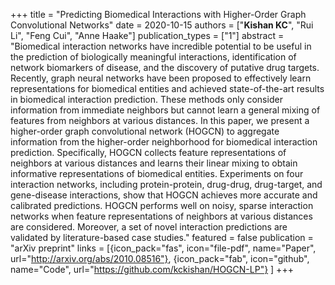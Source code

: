 +++
title = "Predicting Biomedical Interactions with Higher-Order Graph Convolutional Networks"
date = 2020-10-15
authors = ["**Kishan KC**", "Rui Li", "Feng Cui", "Anne Haake"]
publication_types = ["1"]
abstract = "Biomedical interaction networks have incredible potential to be useful in the prediction of biologically meaningful interactions, identification of network biomarkers of disease, and the discovery of putative drug targets. Recently, graph neural networks have been proposed to effectively learn representations for biomedical entities and achieved state-of-the-art results in biomedical interaction prediction. These methods only consider information from immediate neighbors but cannot learn a general mixing of features from neighbors at various distances. In this paper, we present a higher-order graph convolutional network (HOGCN) to aggregate information from the higher-order neighborhood for biomedical interaction prediction. Specifically, HOGCN collects feature representations of neighbors at various distances and learns their linear mixing to obtain informative representations of biomedical entities. Experiments on four interaction networks, including protein-protein, drug-drug, drug-target, and gene-disease interactions, show that HOGCN achieves more accurate and calibrated predictions. HOGCN performs well on noisy, sparse interaction networks when feature representations of neighbors at various distances are considered. Moreover, a set of novel interaction predictions are validated by literature-based case studies."
featured = false
publication = "arXiv preprint"
links = [{icon_pack="fas", icon="file-pdf", name="Paper", url="http://arxiv.org/abs/2010.08516"},
{icon_pack="fab", icon="github", name="Code", url="https://github.com/kckishan/HOGCN-LP"}
]
+++

